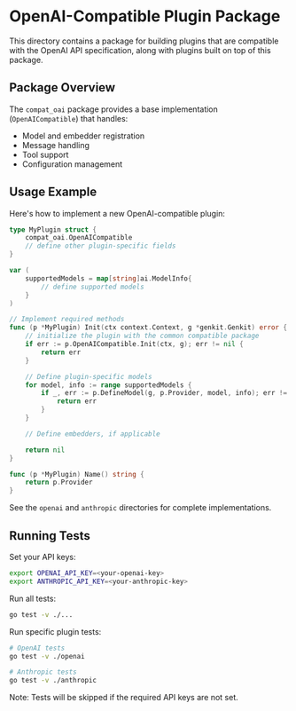 # OpenAI-Compatible Plugin Package

This directory contains a package for building plugins that are compatible with the OpenAI API specification, along with plugins built on top of this package.

## Package Overview

The `compat_oai` package provides a base implementation (`OpenAICompatible`) that handles:
- Model and embedder registration
- Message handling
- Tool support
- Configuration management

## Usage Example

Here's how to implement a new OpenAI-compatible plugin:

```go
type MyPlugin struct {
    compat_oai.OpenAICompatible
    // define other plugin-specific fields
}

var (
    supportedModels = map[string]ai.ModelInfo{
        // define supported models
    }
)

// Implement required methods
func (p *MyPlugin) Init(ctx context.Context, g *genkit.Genkit) error {
    // initialize the plugin with the common compatible package
    if err := p.OpenAICompatible.Init(ctx, g); err != nil {
        return err
    }

    // Define plugin-specific models
    for model, info := range supportedModels {
        if _, err := p.DefineModel(g, p.Provider, model, info); err != nil {
            return err
        }
    }

    // Define embedders, if applicable

    return nil
}

func (p *MyPlugin) Name() string {
    return p.Provider
}
```

See the `openai` and `anthropic` directories for complete implementations.

## Running Tests

Set your API keys:
```bash
export OPENAI_API_KEY=<your-openai-key>
export ANTHROPIC_API_KEY=<your-anthropic-key>
```

Run all tests:
```bash
go test -v ./...
```

Run specific plugin tests:
```bash
# OpenAI tests
go test -v ./openai

# Anthropic tests
go test -v ./anthropic
```

Note: Tests will be skipped if the required API keys are not set.
